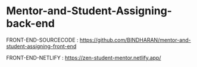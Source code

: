 # Mentor-and-Student-Assigning-back-end




FRONT-END-SOURCECODE : https://github.com/BINDHARAN/mentor-and-student-assigning-front-end

FRONT-END-NETLIFY : https://zen-student-mentor.netlify.app/
